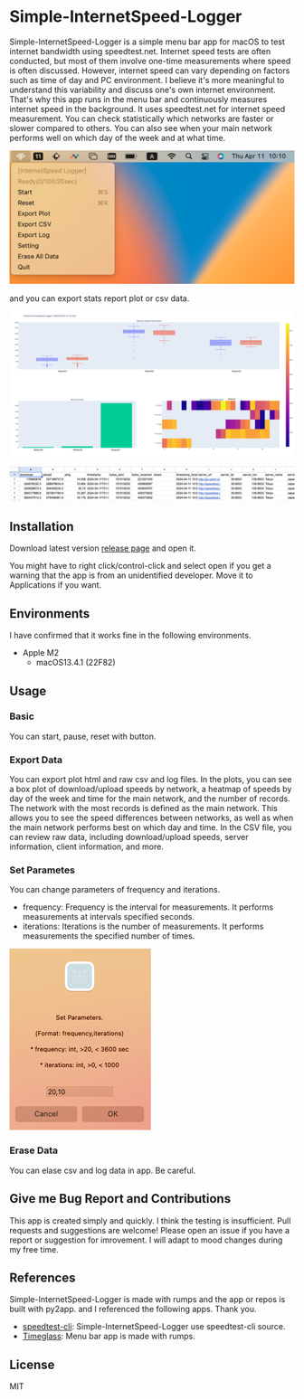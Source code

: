 # Simple-InternetSpeed-Logger

Simple-InternetSpeed-Logger is a simple menu bar app for macOS to test internet bandwidth using speedtest.net.
Internet speed tests are often conducted, but most of them involve one-time measurements where speed is often discussed. However, internet speed can vary depending on factors such as time of day and PC environment. I believe it's more meaningful to understand this variability and discuss one's own internet environment. That's why this app runs in the menu bar and continuously measures internet speed in the background. It uses speedtest.net for internet speed measurement.
You can check statistically which networks are faster or slower compared to others. You can also see when your main network performs well on which day of the week and at what time.

![Screenshot1](img/Screenshot1.png)

and you can export stats report plot or csv data.

![statsplot_sample](img/statsplot_sample.png)

![Screenshot5](img/Screenshot5.png)

## Installation

Download latest version [release page](https://github.com/rauta0127/Simple-InternetSpeed-Logger/releases) and open it.

You might have to right click/control-click and select open if you get a warning that the app is from an unidentified developer. Move it to Applications if you want.

## Environments
I have confirmed that it works fine in the following environments.

- Apple M2
    - macOS13.4.1 (22F82)

## Usage

### Basic
You can start, pause, reset with button.

### Export Data
You can export plot html and raw csv and log files.
In the plots, you can see a box plot of download/upload speeds by network, a heatmap of speeds by day of the week and time for the main network, and the number of records. The network with the most records is defined as the main network. This allows you to see the speed differences between networks, as well as when the main network performs best on which day and time.
In the CSV file, you can review raw data, including download/upload speeds, server information, client information, and more.

### Set Parametes
You can change parameters of frequency and iterations.
- frequency: Frequency is the interval for measurements. It performs measurements at intervals specified seconds.
- iterations: Iterations is the number of measurements. It performs measurements the specified number of times.

![Screenshot4](img/Screenshot4.png)

### Erase Data
You can elase csv and log data in app. Be careful.

## Give me Bug Report and Contributions
This app is created simply and quickly. I think the testing is insufficient. Pull requests and suggestions are welcome! Please open an issue if you have a report or suggestion for imrovement. I will adapt to mood changes during my free time.

## References
Simple-InternetSpeed-Logger is made with rumps and the app or repos is built with py2app.
and I referenced the following apps. Thank you.

- [speedtest-cli](https://github.com/sivel/speedtest-cli): Simple-InternetSpeed-Logger use speedtest-cli source.
- [Timeglass](https://github.com/mountwebs/timeglass?tab=readme-ov-file): Menu bar app is made with rumps. 



## License
MIT